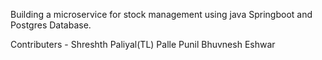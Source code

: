 Building a microservice for stock management using java Springboot and Postgres Database.

Contributers - 
  Shreshth Paliyal(TL)
  Palle Punil
  Bhuvnesh
  Eshwar
